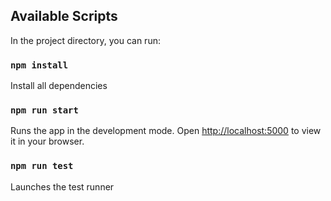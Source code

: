## Available Scripts

In the project directory, you can run:

### `npm install`

Install all dependencies

### `npm run start`

Runs the app in the development mode.
Open [http://localhost:5000](http://localhost:5000) to view it in your browser.

### `npm run test`

Launches the test runner

